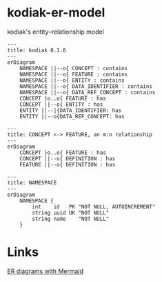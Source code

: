 # kodiak-er-model
kodiak's entity–relationship model

```mermaid
---
title: kodiak 0.1.0
---
erDiagram
    NAMESPACE ||--o{ CONCEPT : contains
    NAMESPACE ||--o{ FEATURE : contains
    NAMESPACE ||--o{ ENTITY : contains
    NAMESPACE ||--o{ DATA_IDENTIFIER : contains
    NAMESPACE ||--o{ DATA_REF_CONCEPT : contains
    CONCEPT }o..o{ FEATURE : has
    CONCEPT ||--o{ ENTITY : has
    ENTITY ||--|{DATA_IDENTIFIER: has
    ENTITY ||--o{DATA_REF_CONCEPT: has
```

```mermaid
---
title: CONCEPT <-> FEATURE, an m:n relationship
---
erDiagram
    CONCEPT }o..o{ FEATURE : has
    CONCEPT ||--o{ DEFINITION : has
    FEATURE ||--o{ DEFINITION : has
```

```mermaid
---
title: NAMESPACE
---
erDiagram
    NAMESPACE {
        int    id   PK "NOT NULL, AUTOINCREMENT"
        string uuid UK "NOT NULL"
        string name    "NOT NULL"
    }
```

# Links

[ER diagrams with Mermaid](https://mermaid.js.org/syntax/entityRelationshipDiagram.html)
